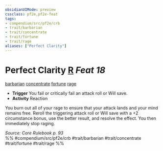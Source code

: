 ```yaml
---
obsidianUIMode: preview
cssclass: pf2e,pf2e-feat
tags:
- compendium/src/pf2e/crb
- trait/barbarian
- trait/concentrate
- trait/fortune
- trait/rage
aliases: ["Perfect Clarity"]
---
```

# Perfect Clarity  [R](/rules/core-rulebook/chapter-9-playing-the-game.md#Actions "Reaction") *Feat 18*  
[barbarian](/rules/traits/barbarian.md)  [concentrate](/rules/traits/concentrate.md)  [fortune](/rules/traits/fortune.md)  [rage](/rules/traits/rage.md)  

- **Trigger** You fail or critically fail an attack roll or Will save.
- **Activity** Reaction

You burn out all of your rage to ensure that your attack lands and your mind remains free. Reroll the triggering attack roll or Will save with a +2 circumstance bonus, use the better result, and resolve the effect. You then immediately stop raging.

*Source: Core Rulebook p. 93*  
%% #compendium/src/pf2e/crb #trait/barbarian #trait/concentrate #trait/fortune #trait/rage %%